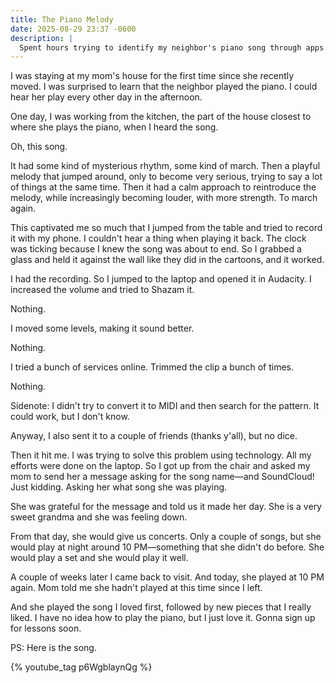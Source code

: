 ```yaml
---
title: The Piano Melody
date: 2025-08-29 23:37 -0600
description: |
  Spent hours trying to identify my neighbor's piano song through apps.
---
```


I was staying at my mom's house for the first time since she recently moved. I was surprised to learn that the neighbor played the piano. I could hear her play every other day in the afternoon.

One day, I was working from the kitchen, the part of the house closest to where she plays the piano, when I heard the song.

Oh, this song.

It had some kind of mysterious rhythm, some kind of march. Then a playful melody that jumped around, only to become very serious, trying to say a lot of things at the same time. Then it had a calm approach to reintroduce the melody, while increasingly becoming louder, with more strength. To march again.

This captivated me so much that I jumped from the table and tried to record it with my phone. I couldn't hear a thing when playing it back. The clock was ticking because I knew the song was about to end. So I grabbed a glass and held it against the wall like they did in the cartoons, and it worked.

I had the recording. So I jumped to the laptop and opened it in Audacity. I increased the volume and tried to Shazam it.

Nothing.

I moved some levels, making it sound better.

Nothing.

I tried a bunch of services online. Trimmed the clip a bunch of times.

Nothing.

Sidenote: I didn't try to convert it to MIDI and then search for the pattern. It could work, but I don't know.

Anyway, I also sent it to a couple of friends (thanks y'all), but no dice.

Then it hit me. I was trying to solve this problem using technology. All my efforts were done on the laptop. So I got up from the chair and asked my mom to send her a message asking for the song name—and SoundCloud! Just kidding. Asking her what song she was playing.

She was grateful for the message and told us it made her day. She is a very sweet grandma and she was feeling down.

From that day, she would give us concerts. Only a couple of songs, but she would play at night around 10 PM—something that she didn't do before. She would play a set and she would play it well.

A couple of weeks later I came back to visit. And today, she played at 10 PM again. Mom told me she hadn't played at this time since I left.

And she played the song I loved first, followed by new pieces that I really liked. I have no idea how to play the piano, but I just love it. Gonna sign up for lessons soon.

PS: Here is the song.

{% youtube_tag p6WgblaynQg %}

